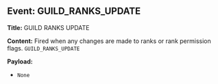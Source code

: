 ## Event: GUILD_RANKS_UPDATE

**Title:** GUILD RANKS UPDATE

**Content:**
Fired when any changes are made to ranks or rank permission flags.
`GUILD_RANKS_UPDATE`

**Payload:**
- `None`